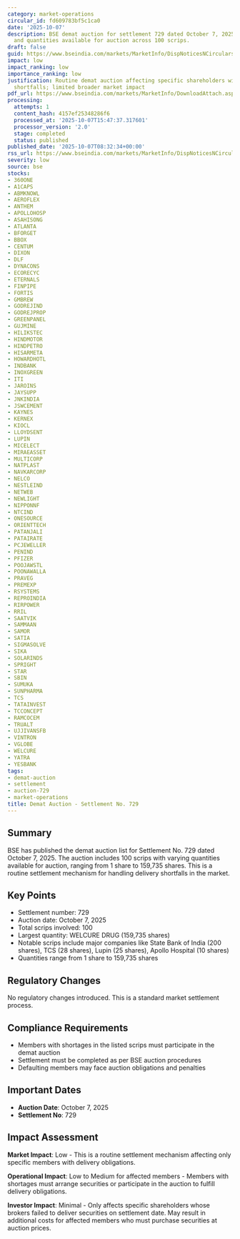 ```yaml
---
category: market-operations
circular_id: fd609783bf5c1ca0
date: '2025-10-07'
description: BSE demat auction for settlement 729 dated October 7, 2025, listing securities
  and quantities available for auction across 100 scrips.
draft: false
guid: https://www.bseindia.com/markets/MarketInfo/DispNoticesNCirculars.aspx?Noticeid={E22F73D3-3DB9-4115-A03B-6B7172EF57B1}&noticeno=20251007-9&dt=10/07/2025&icount=9&totcount=76&flag=0
impact: low
impact_ranking: low
importance_ranking: low
justification: Routine demat auction affecting specific shareholders with delivery
  shortfalls; limited broader market impact
pdf_url: https://www.bseindia.com/markets/MarketInfo/DownloadAttach.aspx?id=20251007-9&attachedId=79b64161-f837-4c55-bf4b-ff4f5bf1203d
processing:
  attempts: 1
  content_hash: 4157ef25348286f6
  processed_at: '2025-10-07T15:47:37.317601'
  processor_version: '2.0'
  stage: completed
  status: published
published_date: '2025-10-07T08:32:34+00:00'
rss_url: https://www.bseindia.com/markets/MarketInfo/DispNoticesNCirculars.aspx?Noticeid={E22F73D3-3DB9-4115-A03B-6B7172EF57B1}&noticeno=20251007-9&dt=10/07/2025&icount=9&totcount=76&flag=0
severity: low
source: bse
stocks:
- 360ONE
- A1CAPS
- ABMKNOWL
- AEROFLEX
- ANTHEM
- APOLLOHOSP
- ASAHISONG
- ATLANTA
- BFORGET
- BBOX
- CENTUM
- DIXON
- DLF
- DYNACONS
- ECORECYC
- ETERNALS
- FINPIPE
- FORTIS
- GMBREW
- GODREJIND
- GODREJPROP
- GREENPANEL
- GUJMINE
- HILIKSTEC
- HINDMOTOR
- HINDPETRO
- HISARMETA
- HOWARDHOTL
- INDBANK
- INOXGREEN
- ITI
- JAROINS
- JAYSUPP
- JNKINDIA
- JSWCEMENT
- KAYNES
- KERNEX
- KIOCL
- LLOYDSENT
- LUPIN
- MICELECT
- MIRAEASSET
- MULTICORP
- NATPLAST
- NAVKARCORP
- NELCO
- NESTLEIND
- NETWEB
- NEWLIGHT
- NIPPONNF
- NTCIND
- ONESOURCE
- ORIENTTECH
- PATANJALI
- PATAIRATE
- PCJEWELLER
- PENIND
- PFIZER
- POOJAWSTL
- POONAWALLA
- PRAVEG
- PREMEXP
- RSYSTEMS
- REPROINDIA
- RIRPOWER
- RRIL
- SAATVIK
- SAMMAAN
- SAMOR
- SATIA
- SIGMASOLVE
- SIKA
- SOLARINDS
- SPRIGHT
- STAR
- SBIN
- SUMUKA
- SUNPHARMA
- TCS
- TATAINVEST
- TCCONCEPT
- RAMCOCEM
- TRUALT
- UJJIVANSFB
- VINTRON
- VGLOBE
- WELCURE
- YATRA
- YESBANK
tags:
- demat-auction
- settlement
- auction-729
- market-operations
title: Demat Auction - Settlement No. 729
---
```


## Summary

BSE has published the demat auction list for Settlement No. 729 dated October 7, 2025. The auction includes 100 scrips with varying quantities available for auction, ranging from 1 share to 159,735 shares. This is a routine settlement mechanism for handling delivery shortfalls in the market.

## Key Points

- Settlement number: 729
- Auction date: October 7, 2025
- Total scrips involved: 100
- Largest quantity: WELCURE DRUG (159,735 shares)
- Notable scrips include major companies like State Bank of India (200 shares), TCS (28 shares), Lupin (25 shares), Apollo Hospital (10 shares)
- Quantities range from 1 share to 159,735 shares

## Regulatory Changes

No regulatory changes introduced. This is a standard market settlement process.

## Compliance Requirements

- Members with shortages in the listed scrips must participate in the demat auction
- Settlement must be completed as per BSE auction procedures
- Defaulting members may face auction obligations and penalties

## Important Dates

- **Auction Date**: October 7, 2025
- **Settlement No**: 729

## Impact Assessment

**Market Impact**: Low - This is a routine settlement mechanism affecting only specific members with delivery obligations.

**Operational Impact**: Low to Medium for affected members - Members with shortages must arrange securities or participate in the auction to fulfill delivery obligations.

**Investor Impact**: Minimal - Only affects specific shareholders whose brokers failed to deliver securities on settlement date. May result in additional costs for affected members who must purchase securities at auction prices.